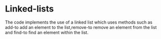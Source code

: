 # Linked-lists
The code implements the use of a linked list which uses methods such as add-to add an element to the list,remove-to remove
an element from the list and find-to find an element within the list.
